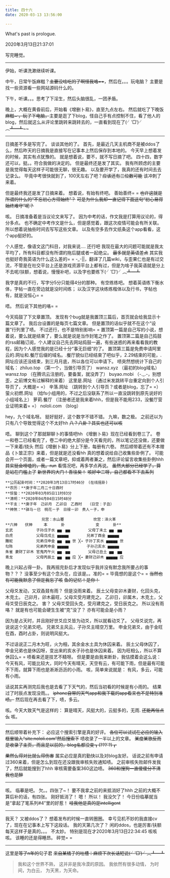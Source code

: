 ```yaml
---
title: 四十六
date: 2020-03-13 13:56:00

---
```

What's past is prologue.

<!--more-->2020年3月13日21:37:01
写完睡觉。


----------
伊始，听课洗漱继续听课。

中午，日常午饭麻糍？~~主要没啥吃的了啊怪我咯==~~，然后在。。。玩电脑？
主要是找一些资源看一些网站源码什么的。

下午，听课。。。思考了下淫生，然后头脑很乱，一团矛盾。

晚上，大概在黄昏前后，开始看《增删卜易》，直至九点左右。
然后就吃了下晚饭~~麻糍~·，玩了下电脑，~~主要是逛了下blog，怪自己手有点控制不住，看了他人的blog，然后就这么从评论里跳转来跳转去的，一直看到现在了(╯‵□′)╯︵┻━┻~~


----------
日摘差不多是写完了。
谈谈其他的了。
首先，是最近几天主机商不是被ddos了么，然后昨天的日摘我是直接写在记事本上然后保存到本地的。
今天早上想着发的时候，其实有点犹豫的。
就是想着说，要不，就不写日摘了吧。
四十四，数字还可以，挺。。符合我做的决定的。
但是最终还是发了其实。
我有所顾虑的主要是我觉得每天这样子可能很无聊，很无趣。
以及要开学了，我真的还有时间去去记录么。
毕竟中考很快就到了，100天左右了吧？~~应该还有三位数可能~~
该冲刺了来着。

但是最终我还是发了日摘来着。
想着说，有始有终吧。
善始善终= =
~~也许这就是所谓的什么的“不忘初心方得始终”？~~
~~可是为什么我却一直记得下面这句“初心易得始终难守”呢？~~

咳。
日摘准备着是当议论文来写了。
因为中考的话，作文我是打算用议论的，得分多点。
也不确定中考作文是什么，但是感觉着，跟这次疫情可能会有所关联。
所以想着说抽些时间去写写这些文章。
以及有空多去作文纸条这个app看看，这个app挺好的。

个人感觉，像语文这门科目，对我来说....
还行吧
我现在最大的问题可能就是我太平均了，所有科目都没有所谓的拖后腿或者一起绝尘。
~~最多就是英语差点~~
其实我也挺好奇我英语为什么这么差的= =
-_-||，翻译了几篇wiki，与歪果仁也是有过交流，不管是在社交平台上还是游戏资源平台上都有过，但是为啥子我英语就是分上不去呢/扶额，想着说，慢慢补吧，以及字也要练下(╯‵□′)╯︵┻━┻

我字是真的不行，写字分5分只能得4分的那种。
有空练练吧。
想着英语练下衡水体，字帖一直在旁边就是没时间练；
以及汉字这块练练楷体以及行书，字帖也有，就是没恒心= =

唔。
然后说下其他的咯= =

今天捣鼓了下文章置顶。
发现有个bug就是我置顶三篇后，首页就会给我显示十篇文章了。
我后台设置的是每页七篇文章。
但是置顶的话似乎就不在这个“设置”行列里了啧。
不过还行，也不是特别影响= =
置顶第一篇是自己写的小说，想着说，要么就是结束了，要么就是说是当作封笔之作了。
置顶第二篇是自己捣鼓的rss邮箱订阅，个人建议自己先去网站捣鼓一遍，有些迷惑的再来看看我的教程，因为个人感觉我的是已经十分“事无巨细”的了。
置顶第三篇是免费申请阿里云的.网址和.餐厅后缀的域名。.餐厅貌似已经结束了吧似乎，2.29结束的可能，.网址应该还没结束，到三月月底，所以各位可以申请下。
啧突然想统计下自己的域名：
zhiluo.top （第一个，当做引导页了）
wansz.xyz （最初的blog域名）
wansz.top （在腾讯云注册的，要备案，就没弄了）
buyao.mobi （-._.-，别想歪，之前博文有过解释的来着）
这里是.网址 （通过米发跳转平台重定向到个人引导页了，大概是= =）
辛落.网址 （跳转到个人引导页？或者是blog，忘了= =）
萤火初燃.网址 （给fs小组用的，不过之后没联系了所以一直没跳转到原先说好的小组域名上）
萝莉.餐厅 （注册者还是我来着hhh，但是我不能用233，没餐厅营业证明来着= =）
nololi.com （blog）

hey，九个域名呀。
挺好挺好，这个数字不错不错。
九嘛，数之极。
之前还以为只有八个导致觉得这个不太好hh
~~八？八卦？其实也还可以咳~~

唔。
聊到这个了那就聊聊卜的事情吧hh
《增删卜易》现在已经看到卷三了。
卷一和卷二已经看完了，卷二中的绝大部分是今天看完的，所以笔记还没做，还要做一下来着/挠头
然后《增删卜易》分上下册，每册有六卷。
然后顺带着还有不本赠品《卜筮正宗》来着，但是就是还没看hh
真的想着说给自己收集些卦例了。
可能会开一个页面，或者一篇文章吧，抑或着两者兼之，然后评论留言收集些卦例hhh
~~其实挺会唠嗑的，我。run~~
看情况吧，再多学点再说。
~~虽然大部分已经学了，算是站在门槛上了~~
~~新世界的大门！吾往矣！~~
~~咳好中二呀，自己都看不下去系列~~

```liuyao
**公历起卦时间：**2020年3月13日17时46分　(在线摇卦)
**农历：**庚子年二月二十日酉时
**惊蛰：**2020年03月05日11时03分
**清明：**2020年04月04日15时48分
**干支：**庚子年　己卯月　乙卯日　乙酉时　　（日空：子丑）
**神煞：**驿马－巳　桃花－子　日禄－卯　贵人－子，申

　　 　　　　　　　兑宫：水山蹇 　　　 　 　　坎宫：泽火革 　　　
**六神　　伏神　　　本　 　　卦　　 　 　　　　变　 　　卦**
玄武 　　　　　 子孙戊子水 ▅▅　▅▅ 　 　　 父母丁未土 ▅▅　▅▅ 　
白虎 　　　　　 父母戊戌土 ▅▅▅▅▅ 　 　　 兄弟丁酉金 ▅▅▅▅▅ 　
螣蛇 　　　　　 兄弟戊申金 ▅▅　▅▅ 世 ╳→ 子孙丁亥水 ▅▅▅▅▅ 世
勾陈 　　　　　 兄弟丙申金 ▅▅▅▅▅ 　 　　 子孙己亥水 ▅▅▅▅▅ 　
朱雀 妻财丁卯木 官鬼丙午火 ▅▅　▅▅ 　 　　 父母己丑土 ▅▅　▅▅ 　
青龙 　　　　　 父母丙辰土 ▅▅　▅▅ 应 ╳→ 妻财己卯木 ▅▅▅▅▅ 应
```

晚上兴起占得一卦。
我再摇完卦后才发现似乎我并没有默念我所要占的事物？？？
没事至少有这个念头在，应该是。。准的= =
毕竟想的是这个= =
~~当然也有可能我默念了但是我忘了咳~~
~~鱼的记忆！是你！~~

父母爻发动，又双叒叕有雨？
但是没雨来着。
辰土父母变卯木妻财，化回头克，木克土。
己卯月，卯木最旺，父母爻受月建克之。
乙卯日，卯属木，木克土，父母爻受日辰克之。
害？
父母爻受回头克，受月建克之，受日辰克之。
所以没有雨咯？
就是有也可能会硬生生被“克”没了？
亦有可能会是小雨？

因为是占天时，并且刚好世爻应爻皆为动爻，所以就看动爻了。
父母爻说完，再说说这个兄弟爻吧。
兄弟爻主风云，子孙爻主晴空万里。
申金兄弟爻，由于金旺在酉，酉时占卦，则说明风挺大。

不过话说正二月木为旺，火为相，其余金水土具为休囚来着。
辰土父母休囚了，申金兄弟也是休囚呀，变出来的亥水子孙也是休囚来着。
因为旺相么，所以不算休囚么= =
啧看来还是技艺不精呀。
但是要是由我来断卦，我估摸着会这么说：
今天有风，可能比较大，同时今天有晴天，天空有云，有可能下雨，但是最有可能不下雨，就算下雨也是淅淅沥沥的小雨。
咳，简单来说就是：
有风，多云，可能有小雨。

话说其实再测完后我也是去看了下天气的，然后当初看的时候是有小雨的。
结果过了时辰点发现没雨。。
~~iphone自带的天气app和我下载的app看来也不是特别准啧。~~
然后现在再去看了下，啧，多云。

咳。今天大致天气是这样的：
算是晴天，风挺大的，云挺多的，无雨.
~~还能再俗点么~~
咳。


----------
然后顺带着补充下：
必应这个搜索引擎是真的好评。
~~各位可以试试在必应的输入框里输入“site:nololi.com”然后搜索下~~
啧收录了一半以上的文章。
~~某度某歌反而是收录了主页，而且是以前的，blog名都没变┓(???`?)┏~~

~~果然么得对比就么得伤害~~
属实必应是真的勤快以及对blog友好。
话说之前有申请过360来着，但是怎么到现在还没跟我审核失败通知啧。
之前审核失败邮件发我了，然后就能搜到了hhh
审核需要备案360这边啧。
~~360和搜狗一直傻傻分不清我也是醉~~


----------
咳。
临摹是吧。
欠。。四张了~！
要不我拿之前的来抵消好了hhh
之前的大概不算后补的话，有四张。
刚好抵消了！
嗯！
所以！
我没欠了！
今日份临摹就当是“拿起了笔系列#4”里的好惹！
~~哇我他是真的是intelligent~~


----------
我天？
又被ddos了？
想着发布的时候一直转圈圈。
幸亏见机不妙的我直接cv了，现在在记事本上写下这段话。
我的天第几次了？
闲的ddos，也是厉害/扶额
每天这样子是真的。。。
不太妙。
特别是现在才2020年3月13日22:34:45
咳咳咳。
该睡的还是得睡昂。
碎觉= =

----------
这里是~~等了n年的~~句子君
~~来自某橘子的吐槽：麻烦下次长话短说(╯‵□′)╯︵┻━┻~~


> 我和这个世界不熟，
> 这并非是我冷漠的原因。
> 我依然有很多动情，
> 为时间，为白云，
> 为天黑，为天命。
